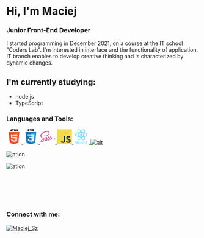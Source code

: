 
<h1 align="left">Hi, I'm Maciej</h1>
<h3 align="left">Junior Front-End Developer</h3>
<p align="left">I started programming in December 2021, on a course at the IT school "Coders Lab". I'm interested in interface and the functionality of application. IT branch enables to develop creative thinking and is characterized by dynamic changes. </p>

<h2 align="left">I'm currently studying:</h2>
<p align="left"><ul>
<li>node.js</li>
<li>TypeScript</li>
</ul> </p>

<h3 align="left">Languages and Tools:</h3>
<p align="left"> 


  <a href="https://www.w3.org/html/" target="_blank" rel="noreferrer"> <img src="https://raw.githubusercontent.com/devicons/devicon/master/icons/html5/html5-original-wordmark.svg" alt="html5" width="40" height="40"/> </a> 
   <a href="https://www.w3schools.com/css/" target="_blank" rel="noreferrer"> <img src="https://raw.githubusercontent.com/devicons/devicon/master/icons/css3/css3-original-wordmark.svg" alt="css3" width="40" height="40"/> </a>
   <a href="https://sass-lang.com" target="_blank" rel="noreferrer"> <img src="https://raw.githubusercontent.com/devicons/devicon/master/icons/sass/sass-original.svg" alt="sass" width="40" height="40"/> </a> 
  <a href="https://developer.mozilla.org/en-US/docs/Web/JavaScript" target="_blank" rel="noreferrer"> <img src="https://raw.githubusercontent.com/devicons/devicon/master/icons/javascript/javascript-original.svg" alt="javascript" width="40" height="40"/> </a> 
  <a href="https://reactjs.org/" target="_blank" rel="noreferrer"> <img src="https://raw.githubusercontent.com/devicons/devicon/master/icons/react/react-original-wordmark.svg" alt="react" width="40" height="40"/> </a> 
<a href="https://git-scm.com/" target="_blank" rel="noreferrer"> <img src="https://www.vectorlogo.zone/logos/git-scm/git-scm-icon.svg" alt="git" width="40" height="40"/> </a> 
</p>


<p><img align="center" src="https://github-readme-streak-stats.herokuapp.com/?user=Atlon1&" alt="atlon" /></p>

<p><img align="left" src="https://github-readme-stats.vercel.app/api/top-langs?username=Atlon1&show_icons=true&locale=en&layout=compact" alt="atlon" /></p>
<br></br> <br></br> <br></br>
<h3 align="left">Connect with me:</h3>
<p align="left">

<p align="left">
<a href="https://www.linkedin.com/in/maciej-szajstek-8995b4175/" target="blank"><img align="center" src="https://raw.githubusercontent.com/rahuldkjain/github-profile-readme-generator/master/src/images/icons/Social/linked-in-alt.svg" alt="Maciej_Sz" height="30" width="40" /></a>
</p>
